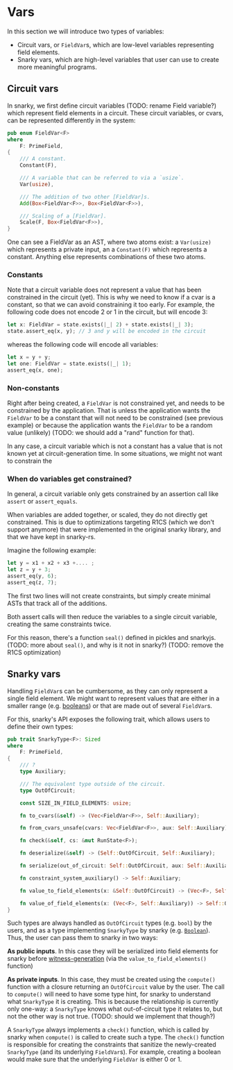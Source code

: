 # Vars

In this section we will introduce two types of variables:

* Circuit vars, or `FieldVar`s, which are low-level variables representing field elements.
* Snarky vars, which are high-level variables that user can use to create more meaningful programs.

## Circuit vars

In snarky, we first define circuit variables (TODO: rename Field variable?) which represent field elements in a circuit.
These circuit variables, or cvars, can be represented differently in the system:

```rust
pub enum FieldVar<F>
where
    F: PrimeField,
{
    /// A constant.
    Constant(F),

    /// A variable that can be referred to via a `usize`.
    Var(usize),

    /// The addition of two other [FieldVar]s.
    Add(Box<FieldVar<F>>, Box<FieldVar<F>>),

    /// Scaling of a [FieldVar].
    Scale(F, Box<FieldVar<F>>),
}
```

One can see a FieldVar as an AST, where two atoms exist: a `Var(usize)` which represents a private input, an a `Constant(F)` which represents a constant.
Anything else represents combinations of these two atoms.

### Constants

Note that a circuit variable does not represent a value that has been constrained in the circuit (yet).
This is why we need to know if a cvar is a constant, so that we can avoid constraining it too early. 
For example, the following code does not encode 2 or 1 in the circuit, but will encode 3:

```rust
let x: FieldVar = state.exists(|_| 2) + state.exists(|_| 3);
state.assert_eq(x, y); // 3 and y will be encoded in the circuit
```

whereas the following code will encode all variables:

```rust
let x = y + y;
let one: FieldVar = state.exists(|_| 1);
assert_eq(x, one);
```

### Non-constants

Right after being created, a `FieldVar` is not constrained yet, and needs to be constrained by the application.
That is unless the application wants the `FieldVar` to be a constant that will not need to be constrained (see previous example) or because the application wants the `FieldVar` to be a random value (unlikely) (TODO: we should add a "rand" function for that).

In any case, a circuit variable which is not a constant has a value that is not known yet at circuit-generation time.
In some situations, we might not want to constrain the 


### When do variables get constrained?

In general, a circuit variable only gets constrained by an assertion call like `assert` or `assert_equals`.

When variables are added together, or scaled, they do not directly get constrained. 
This is due to optimizations targeting R1CS (which we don't support anymore) that were implemented in the original snarky library, and that we have kept in snarky-rs.

Imagine the following example:

```rust
let y = x1 + x2 + x3 +.... ;
let z = y + 3;
assert_eq(y, 6);
assert_eq(z, 7);
```

The first two lines will not create constraints, but simply create minimal ASTs that track all of the additions.

Both assert calls will then reduce the variables to a single circuit variable, creating the same constraints twice.

For this reason, there's a function `seal()` defined in pickles and snarkyjs. (TODO: more about `seal()`, and why is it not in snarky?) (TODO: remove the R1CS optimization)

## Snarky vars

Handling `FieldVar`s can be cumbersome, as they can only represent a single field element.
We might want to represent values that are either in a smaller range (e.g. [booleans](./booleans.md)) or that are made out of several `FieldVar`s.

For this, snarky's API exposes the following trait, which allows users to define their own types:

```rust
pub trait SnarkyType<F>: Sized
where
    F: PrimeField,
{
    /// ?
    type Auxiliary;

    /// The equivalent type outside of the circuit.
    type OutOfCircuit;

    const SIZE_IN_FIELD_ELEMENTS: usize;

    fn to_cvars(&self) -> (Vec<FieldVar<F>>, Self::Auxiliary);

    fn from_cvars_unsafe(cvars: Vec<FieldVar<F>>, aux: Self::Auxiliary) -> Self;

    fn check(&self, cs: &mut RunState<F>);

    fn deserialize(&self) -> (Self::OutOfCircuit, Self::Auxiliary);

    fn serialize(out_of_circuit: Self::OutOfCircuit, aux: Self::Auxiliary) -> Self;

    fn constraint_system_auxiliary() -> Self::Auxiliary;

    fn value_to_field_elements(x: &Self::OutOfCircuit) -> (Vec<F>, Self::Auxiliary);

    fn value_of_field_elements(x: (Vec<F>, Self::Auxiliary)) -> Self::OutOfCircuit;
}
```

Such types are always handled as `OutOfCircuit` types (e.g. `bool`) by the users, and as a type implementing `SnarkyType` by snarky (e.g. [`Boolean`](./booleans.md)).
Thus, the user can pass them to snarky in two ways:

**As public inputs**. In this case they will be serialized into field elements for snarky before [witness-generation](./kimchi-backend.md#witness-generation) (via the `value_to_field_elements()` function)

**As private inputs**. In this case, they must be created using the `compute()` function with a closure returning an `OutOfCircuit` value by the user. 
The call to `compute()` will need to have some type hint, for snarky to understand what `SnarkyType` it is creating. 
This is because the relationship is currently only one-way: a `SnarkyType` knows what out-of-circuit type it relates to, but not the other way is not true.
(TODO: should we implement that though?)

A `SnarkyType` always implements a `check()` function, which is called by snarky when `compute()` is called to create such a type.
The `check()` function is responsible for creating the constraints that sanitize the newly-created `SnarkyType` (and its underlying `FieldVar`s).
For example, creating a boolean would make sure that the underlying `FieldVar` is either 0 or 1.
